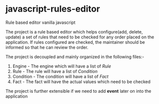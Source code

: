 # javascript-rules-editor
Rule based editor vanilla javascript

The project is a rule based editor which helps configure(add, delete, update) a set of rules that
need to be checked for any order placed on the application. If rules configured are checked, the maintainer
should be informed so that he can review the order.

The project is decoupled and mainly organized in the following files:-

1. Engine - The engine which will have a list of *Rule*
2. Rule - The rule will have a list of *Condition*
3. Condition - The condition will have a list of *Fact*
4. Fact - The fact will have the actual values which need to be checked

The project is further extensible if we need to add **event** later on into the application